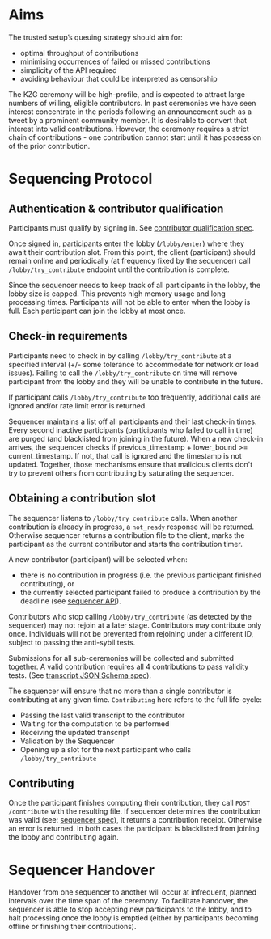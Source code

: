 # Aims

The trusted setup’s queuing strategy should aim for:
- optimal throughput of contributions 
- minimising occurrences of failed or missed contributions
- simplicity of the API required 
- avoiding behaviour that could be interpreted as censorship

The KZG ceremony will be high-profile, and is expected to attract large numbers of willing, eligible contributors. In past ceremonies we have seen interest 
concentrate in the periods following an announcement such as a tweet by a prominent community member. It is desirable to convert that interest into
valid contributions. However, the ceremony requires a strict chain of contributions - one contribution cannot start until it has possession of the prior contribution. 


# Sequencing Protocol

## Authentication & contributor qualification

Participants must qualify by signing in. See [contributor qualification spec](./contributorQualification.md).

Once signed in, participants enter the lobby (`/lobby/enter`) where they await their contribution slot. From this point,
the client (participant) should remain online and periodically (at frequency fixed by the sequencer) call `/lobby/try_contribute` endpoint
until the contribution is complete.

Since the sequencer needs to keep track of all participants in the lobby, the lobby size is capped. This prevents high memory usage and long processing times. Participants will not be able to enter when the lobby is full. Each participant can join the lobby at most once.

## Check-in requirements

Participants need to check in by calling `/lobby/try_contribute` at a specified interval (+/- some tolerance to accommodate for network or load issues). Failing to call the `/lobby/try_contribute` on time will remove participant from the lobby and they will be unable to contribute in the future.

If participant calls `/lobby/try_contribute` too frequently, additional calls are ignored and/or rate limit error is returned.

Sequencer maintains a list off all participants and their last check-in times. Every second inactive participants
(participants who failed to call in time) are purged (and blacklisted from joining in the future). When a new check-in arrives,
the sequencer checks if previous_timestamp + lower_bound >= current_timestamp. If not, that call is ignored and the timestamp is not updated. Together, those mechanisms ensure that malicious clients don't try to prevent others from contributing by saturating the sequencer.

## Obtaining a contribution slot

The sequencer listens to `/lobby/try_contribute` calls. When another contribution is already in progress, a `not_ready` response will be returned. Otherwise sequencer returns a contribution file to the client, marks the participant as the current contributor and starts the contribution timer.

A new contributor (participant) will be selected when:
- there is no contribution in progress (i.e. the previous participant finished contributing), or
- the currently selected participant failed to produce a contribution by the deadline (see [sequencer API](./sequencerApi.md)).

Contributors who stop calling `/lobby/try_contribute` (as detected by the sequencer) may not rejoin at a later stage. Contributors may contribute only once. 
Individuals will not be prevented from rejoining under a different ID, subject to passing the anti-sybil tests.

Submissions for all sub-ceremonies will be collected and submitted together. A valid contribution requires all 4 contributions to pass validity tests. (See [transcript JSON Schema spec](../../apiSpec/transcriptSchema.json)). 

The sequencer will ensure that no more than a single contributor is contributing at any given time. `Contributing` here refers to the full life-cycle:
- Passing the last valid transcript to the contributor
- Waiting for the computation to be performed
- Receiving the updated transcript
- Validation by the Sequencer
- Opening up a slot for the next participant who calls `/lobby/try_contribute`

## Contributing

Once the participant finishes computing their contribution, they call `POST /contribute` with the resulting file.
If sequencer determines the contribution was valid (see: [sequencer spec](./sequencer.md)), it returns a contribution receipt.
Otherwise an error is returned. In both cases the participant is blacklisted from joining the lobby and contributing again.

# Sequencer Handover

Handover from one sequencer to another will occur at infrequent, planned intervals over the time span of the ceremony. To facilitate handover, the sequencer is able to stop accepting new participants to the lobby, and to halt processing once the lobby is emptied (either by participants becoming offline or finishing their contributions).
